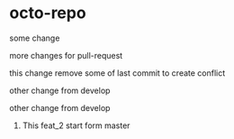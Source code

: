 # octo-repo


some change

more changes for pull-request 

this change remove some of last commit to create conflict

other change from develop

other change from develop

1. This feat_2 start form master
